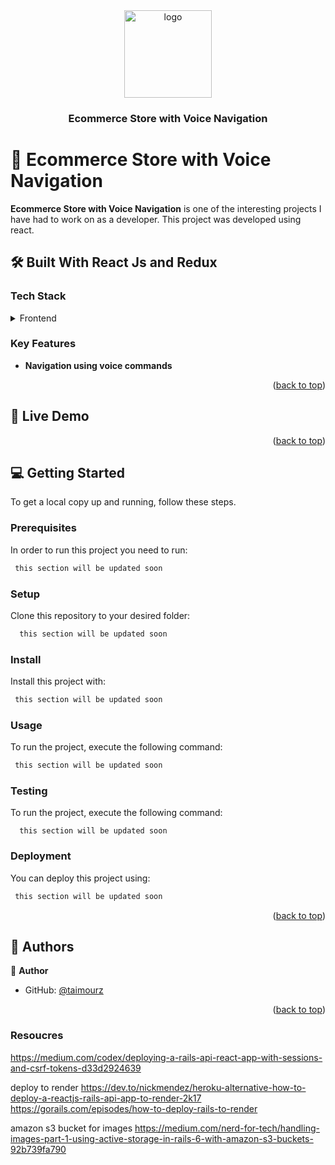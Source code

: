<div align="center">

  <img src="public/images/1.png" alt="logo" width="140"  height="auto" />
  <br/>

  <h3><b>Ecommerce Store with Voice Navigation </b></h3>



</div>


# 📖 Ecommerce Store with Voice Navigation <a name="about-project"></a>

**Ecommerce Store with Voice Navigation** is one of the interesting projects I have had to work on as a developer. This project was developed using react.
## 🛠 Built With <a name="built-with"> React Js and Redux</a>

### Tech Stack <a name="tech-stack"></a>

<details>
  <summary>Frontend</summary>
  <ul>
    <li>React</li>
    <li>Redux</li>
  </ul>
</details>


### Key Features <a name="key-features"></a>

- **Navigation using voice commands**

<p align="right">(<a href="#readme-top">back to top</a>)</p>


## 🚀 Live Demo <a name="live-demo"></a>


<p align="right">(<a href="#readme-top">back to top</a>)</p>


## 💻 Getting Started <a name="getting-started"></a>

To get a local copy up and running, follow these steps.

### Prerequisites

In order to run this project you need to run:


```sh
 this section will be updated soon
```


### Setup

Clone this repository to your desired folder:


```sh
  this section will be updated soon
```

### Install

Install this project with:


```sh
 this section will be updated soon
```


### Usage

To run the project, execute the following command:


```sh
 this section will be updated soon
```

### Testing

To run the project, execute the following command:

```
  this section will be updated soon
```

### Deployment

You can deploy this project using:
```sh
 this section will be updated soon
```


<p align="right">(<a href="#readme-top">back to top</a>)</p>

## 👥 Authors <a name="authors"></a>

👤 **Author**

- GitHub: [@taimourz](https://github.com/taimour)


<p align="right">(<a href="#readme-top">back to top</a>)</p>


### Resoucres
https://medium.com/codex/deploying-a-rails-api-react-app-with-sessions-and-csrf-tokens-d33d2924639

deploy to render
https://dev.to/nickmendez/heroku-alternative-how-to-deploy-a-reactjs-rails-api-app-to-render-2k17
https://gorails.com/episodes/how-to-deploy-rails-to-render

amazon s3 bucket for images
https://medium.com/nerd-for-tech/handling-images-part-1-using-active-storage-in-rails-6-with-amazon-s3-buckets-92b739fa790